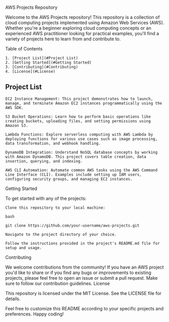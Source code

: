 AWS Projects Repository

Welcome to the AWS Projects repository! This repository is a collection of cloud computing projects implemented using Amazon Web Services (AWS). Whether you're a beginner exploring cloud computing concepts or an experienced AWS practitioner looking for practical examples, you'll find a variety of projects here to learn from and contribute to.

Table of Contents

    1. [Project List](#Project List)
    2. [Getting Started](#Getting Started)
    3. [Contributing](#Contributing)
    4. [License](#License)

## Project List

    EC2 Instance Management: This project demonstrates how to launch, manage, and terminate Amazon EC2 instances programmatically using the AWS SDK.

    S3 Bucket Operations: Learn how to perform basic operations like creating buckets, uploading files, and setting permissions using Amazon S3.

    Lambda Functions: Explore serverless computing with AWS Lambda by deploying functions for various use cases such as image processing, data transformation, and webhook handling.

    DynamoDB Integration: Understand NoSQL database concepts by working with Amazon DynamoDB. This project covers table creation, data insertion, querying, and indexing.

    AWS CLI Automation: Automate common AWS tasks using the AWS Command Line Interface (CLI). Examples include setting up IAM users, configuring security groups, and managing EC2 instances.

Getting Started

To get started with any of the projects:

    Clone this repository to your local machine:

    bash

    git clone https://github.com/your-username/aws-projects.git

    Navigate to the project directory of your choice.

    Follow the instructions provided in the project's README.md file for setup and usage.

Contributing

We welcome contributions from the community! If you have an AWS project you'd like to share or if you find any bugs or improvements to existing projects, please feel free to open an issue or submit a pull request. Make sure to follow our contribution guidelines.
License

This repository is licensed under the MIT License. See the LICENSE file for details.

Feel free to customize this README according to your specific projects and preferences. Happy coding!
